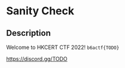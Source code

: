 Sanity Check
===

## Description

Welcome to HKCERT CTF 2022! `b6actf{TODO}`

https://discord.gg/TODO
